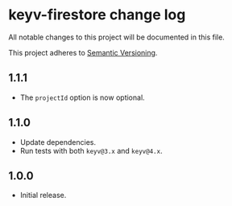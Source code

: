 # keyv-firestore change log

All notable changes to this project will be documented in this file.

This project adheres to [Semantic Versioning](http://semver.org/).

## 1.1.1
* The `projectId` option is now optional.

## 1.1.0
* Update dependencies.
* Run tests with both `keyv@3.x` and `keyv@4.x`.

## 1.0.0
* Initial release.
